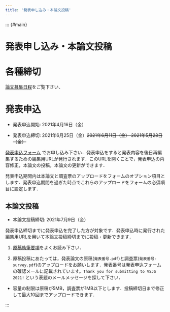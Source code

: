 ```yaml
---
title: '発表申し込み・本論文投稿'
---
```


::: {#main}

# 発表申し込み・本論文投稿

# 各種締切

[論文募集日程](index.html#dates)をご覧下さい．

# 発表申込

- 発表申込開始: 2021年4月16日（金）

- 発表申込締切: 2021年6月25日（金）~~2021年6月11日（金） 2021年5月28日（金）~~

[発表申込フォーム](https://docs.google.com/forms/d/e/1FAIpQLSfgGYT_V0FiAf7TB9cZL3M1-URuhWCdDOEAZubyi5CU-5GPsA/viewform) でお申し込み下さい．発表申込をすると発表内容を後日再編集するための編集用URLが発行されます．このURLを開くことで，発表申込の内容修正，本論文の投稿，本論文の更新ができます．

発表申込期間内は本論文と調査票のアップロードをフォームのオプション項目とします．発表申込期間を過ぎた時点でこれらのアップロードをフォームの必須項目に設定します．

<!-- 講演原稿の受付は，終了いたしました． -->

## 本論文投稿

- 本論文投稿締切: 2021年7月9日（金）

発表申込締切までに発表申込を完了した方が対象です．発表申込時に発行された編集用URLを用いて本論文投稿締切までに投稿・更新できます．

1. [原稿執筆要項](authoring.html)をよくお読み下さい．

1. 原稿投稿にあたっては，発表論文の原稿(`発表番号.pdf`)と調査票(`発表番号-survey.pdf`)のアップロードをお願いします．発表番号は発表申込フォームの確認メールに記載されています。`Thank you for submitting to VSJS 2021!` という表題のメールメッセージを探して下さい．

- 容量の制限は原稿が5MB，調査票が1MB以下とします．投稿締切日まで修正して最大10回までアップロードできます．

<!-- 注意：講演論文の公開日はシンポジウム初日（2020年9月24日）となります． -->

:::
